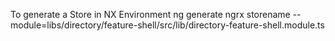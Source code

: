 To generate a Store in NX Environment
ng generate ngrx storename --module=libs/directory/feature-shell/src/lib/directory-feature-shell.module.ts